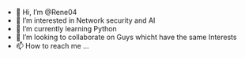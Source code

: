- 👋 Hi, I’m @Rene04
- 👀 I’m interested in Network security and AI
- 🌱 I’m currently learning Python 
- 💞️ I’m looking to collaborate on Guys whicht have the same Interests 
- 📫 How to reach me ...

<!---
Rene04/Rene04 is a ✨ special ✨ repository because its `README.md` (this file) appears on your GitHub profile.
You can click the Preview link to take a look at your changes.
--->
